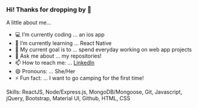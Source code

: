 ### Hi! Thanks for dropping by 👋

A little about me...

- 💻  I’m currently coding ... an ios app
- 🌱  I’m currently learning ... React Native
- 🚩  My current goal is to ... spend everyday working on web app projects 
- 💬  Ask me about ... my repositories!
- 📫  How to reach me: ... [LinkedIn](https://www.linkedin.com/in/echosit/)
- 😄  Pronouns: ... She/Her
- ⚡  Fun fact: ... I want to go camping for the first time!

Skills:
ReactJS, Node/Express.js, MongoDB/Mongoose, Git, Javascript, jQuery, Bootstrap, Material UI, Github, HTML, CSS 
